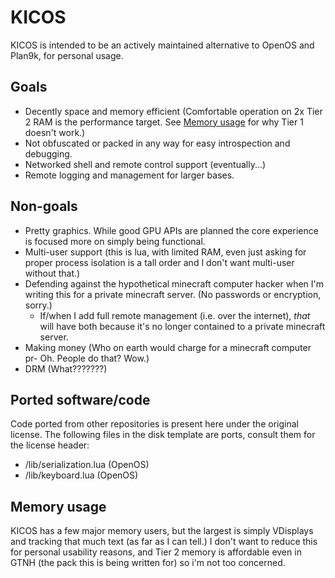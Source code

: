 # KICOS
KICOS is intended to be an actively maintained alternative to OpenOS and Plan9k, for personal usage.

## Goals
- Decently space and memory efficient (Comfortable operation on 2x Tier 2 RAM is the performance target. See [Memory usage](#memory-usage) for why Tier 1 doesn't work.)
- Not obfuscated or packed in any way for easy introspection and debugging.
- Networked shell and remote control support (eventually...)
- Remote logging and management for larger bases.

## Non-goals
- Pretty graphics. While good GPU APIs are planned the core experience is focused more on simply being functional.
- Multi-user support (this is lua, with limited RAM, even just asking for proper process isolation is a tall order and I don't want multi-user without that.)
- Defending against the hypothetical minecraft computer hacker when I'm writing this for a private minecraft server. (No passwords or encryption, sorry.)
  - If/when I add full remote management (i.e. over the internet), *that* will have both because it's no longer contained to a private minecraft server.
- Making money (Who on earth would charge for a minecraft computer pr- Oh. People do that? Wow.)
- DRM (What???????)

## Ported software/code
Code ported from other repositories is present here under the original license. The following files in the disk template are ports, consult them for the license header:
- /lib/serialization.lua (OpenOS)
- /lib/keyboard.lua (OpenOS)

## Memory usage
KICOS has a few major memory users, but the largest is simply VDisplays and tracking that much text (as far as I can tell.) 
I don't want to reduce this for personal usability reasons, and Tier 2 memory is affordable even in GTNH (the pack this is being written for) so i'm not too concerned.